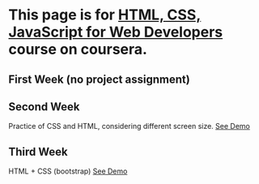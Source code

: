 # This page is for [HTML, CSS, JavaScript for Web Developers](https://www.coursera.org/learn/html-css-javascript-for-web-developers/home/welcome) course on coursera.

## First Week (no project assignment)


## Second Week

  Practice of CSS and HTML, considering different screen size.
  [See Demo](https://lindapann.github.io/coursera-web/mod2_solution/)
  

## Third Week

  HTML + CSS (bootstrap)
  [See Demo](https://lindapann.github.io/coursera-web/mod3_solution/)


